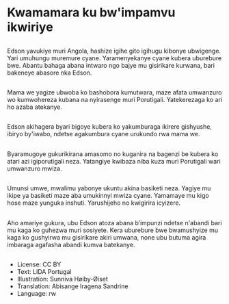 # Kwamamara ku bw'impamvu ikwiriye

##
Edson yavukiye muri Angola, hashize igihe gito igihugu kibonye ubwigenge. Yari umuhungu muremure cyane. Yaramenyekanye cyane kubera uburebure bwe. Abantu bahaga abana intwaro ngo bajye mu gisirikare kurwana, bari bakeneye abasore nka Edson.

##
Mama we yagize ubwoba ko bashobora kumutwara, maze afata umwanzuro wo kumwohereza kubana na nyirasenge muri Porutigali. Yatekerezaga ko ari ho azaba atekanye.

##
Edson akihagera byari bigoye kubera ko yakumburaga ikirere gishyushe, ibiryo by'iwabo, ndetse agakumbura cyane urukundo rwa mama we.

##
Byaramugoye gukurikirana amasomo no kuganira na bagenzi be kubera ko atari azi igiporutigali neza. Yatangiye kwibaza niba kuza muri Porutigali wari umwanzuro mwiza.

##
Umunsi umwe, mwalimu yabonye ukuntu akina basiketi neza. Yagiye mu ikipe ya basiketi maze aba umukinnyi mwiza cyane. Yamamaye mu kigo hose maze yunguka inshuti. Yarushijeho no kwigirira icyizere.

##
Aho amariye gukura, ubu Edson atoza abana b’impunzi ndetse n'abandi bari mu kaga ko guhezwa muri sosiyete. Kera uburebure bwe bwamushyize mu kaga ko gushyirwa mu gisirikare akiri umwana, none ubu butuma agira imbaraga agafasha abandi kumva batekanye.

##
* License: CC BY
* Text: LIDA Portugal
* Illustration: Sunniva Høiby-Øiset
* Translation: Abisange Iragena Sandrine
* Language: rw
